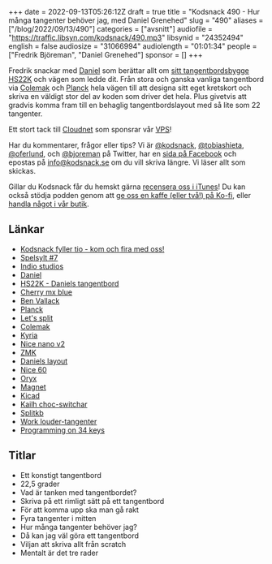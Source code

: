 +++
date = 2022-09-13T05:26:12Z
draft = true
title = "Kodsnack 490 - Hur många tangenter behöver jag, med Daniel Grenehed"
slug = "490"
aliases = ["/blog/2022/09/13/490"]
categories = ["avsnitt"]
audiofile = "https://traffic.libsyn.com/kodsnack/490.mp3"
libsynid = "24352494"
english = false
audiosize = "31066994"
audiolength = "01:01:34"
people = ["Fredrik Björeman", "Daniel Grenehed"]
sponsor = []
+++

Fredrik snackar med [Daniel](https://www.linkedin.com/in/daniel-grenehed/) som berättar allt om [sitt tangentbordsbygge HS22K](https://github.com/DanielGrenehed/zmk/blob/main/app/boards/arm/hs22k/hs22k.keymap) och vägen som ledde dit. Från stora och ganska vanliga tangentbord via [Colemak](https://colemak.com/) och [Planck](https://olkb.com/collections/planck) hela vägen till att designa sitt eget kretskort och skriva en väldigt stor del av koden som driver det hela. Plus givetvis att gradvis komma fram till en behaglig tangentbordslayout med så lite som 22 tangenter.

Ett stort tack till [Cloudnet](https://www.cloudnet.se) som sponsrar vår [VPS](https://en.wikipedia.org/wiki/Virtual_private_server)!

Har du kommentarer, frågor eller tips? Vi är [@kodsnack](https://www.twitter.com/kodsnack), [@tobiashieta](https://www.twitter.com/tobiashieta), [@oferlund](https://www.twitter.com/oferlund), och [@bjoreman](https://www.twitter.com/bjoreman) på Twitter, har en [sida på Facebook](https://www.facebook.com/kodsnack) och epostas på [info@kodsnack.se](mailto:info@kodsnack.se) om du vill skriva längre. Vi läser allt som skickas.

Gillar du Kodsnack får du hemskt gärna [recensera oss i iTunes](https://itunes.apple.com/se/podcast/kodsnack/id561631498?l=en)! Du kan också stödja podden genom att <a href="https://ko-fi.com/kodsnack" rel="payment">ge oss en kaffe (eller två!) på Ko-fi</a>, eller [handla något i vår butik](https://shop.spreadshirt.se/kodsnack/).

## Länkar ##
* [Kodsnack fyller tio - kom och fira med oss!](https://kodsnack10.confetti.events/)
* [Spelsylt #7](https://itch.io/jam/spelsylt7)
* [Indio studios](https://cinema.indio.se/event)
* [Daniel](https://www.linkedin.com/in/daniel-grenehed/)
* [HS22K - Daniels tangentbord](https://github.com/DanielGrenehed/zmk/blob/main/app/boards/arm/hs22k/hs22k.keymap)
* [Cherry mx blue](https://www.cherrymx.de/en/cherry-mx/mx-original/mx-blue.html)
* [Ben Vallack](https://www.youtube.com/c/BenVallack)
* [Planck](https://olkb.com/collections/planck)
* [Let's split](https://mechboards.co.uk/products/lets-split-kit)
* [Colemak](https://colemak.com/)
* [Kyria](https://blog.splitkb.com/blog/introducing-the-kyria)
* [Nice nano v2](https://typeractive.xyz/products/nice-nano)
* [ZMK](https://zmk.dev/)
* [Daniels layout](https://github.com/DanielGrenehed/zmk/blob/main/app/boards/arm/hs22k/hs22k.keymap)
* [Nice 60](https://nicekeyboards.com/nice-60)
* [Oryx](https://configure.zsa.io/)
* [Magnet](https://magnet.crowdcafe.com/)
* [Kicad](https://www.kicad.org/)
* [Kailh choc-switchar](http://www.kailh.com/en/Products/Ks/CS/)
* [Splitkb](https://splitkb.com/)
* [Work louder-tangenter](https://mechboards.co.uk/products/work-louder-choc-keycaps-legend-set)
* [Programming on 34 keys](https://peppe.rs/posts/programming_on_34_keys/)

## Titlar ##
* Ett konstigt tangentbord
* 22,5 grader
* Vad är tanken med tangentbordet?
* Skriva på ett rimligt sätt på ett tangentbord
* För att komma upp ska man gå rakt
* Fyra tangenter i mitten
* Hur många tangenter behöver jag?
* Då kan jag väl göra ett tangentbord
* Viljan att skriva allt från scratch
* Mentalt är det tre rader